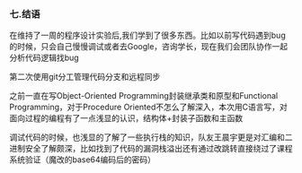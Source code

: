 ### 七.结语

在维持了一周的程序设计实验后,我们学到了很多东西。比如以前写代码遇到bug的时候，只会自己慢慢调试或者去Google，咨询学长，现在我们会团队协作一起分析代码逻辑找bug

第二次使用git分工管理代码分支和远程同步

之前一直在写Object-Oriented Programming封装继承类和原型和Functional Programming，对于Procedure Oriented不怎么了解深入，本次用C语言写，对面向过程的编程有了一点浅显的认识，结构体+封装子函数和主函数

调试代码的时候，也浅显的了解了一些执行栈的知识，队友王晨宇更是对汇编和二进制安全了解颇深，比如找到了代码的漏洞栈溢出还有通过改跳转直接绕过了课程系统验证（魔改的base64编码后的密码）